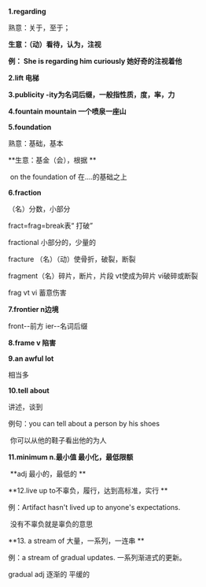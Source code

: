 **1.regarding**

熟意：关于，至于；

**生意：（动）看待，认为，注视**

**例： She is regarding him curiously  她好奇的注视着他**



**2.lift 电梯**



**3.publicity     -ity为名词后缀，一般指性质，度，率，力**





**4.fountain  mountain   一个喷泉一座山**



**5.foundation**

熟意：基础，基本

**生意：基金（会），根据   **

​             on the foundation of 在....的基础之上



**6.fraction**

（名）分数，小部分

fract=frag=break表“ 打破”

fractional 小部分的，少量的

fracture （名）（动）使骨折，破裂，断裂

fragment（名）碎片，断片，片段 vt使成为碎片  vi破碎或断裂

frag vt vi  蓄意伤害



**7.frontier   n边境**

front--前方    ier--名词后缀



**8.frame  v 陷害**





**9.an awful lot**

相当多



**10.tell about**

讲述，谈到

例句：you can tell about a person by his shoes

​          你可以从他的鞋子看出他的为人



**11.minimum n.最小值 最小化，最低限额**

​                      **adj 最小的，最低的 **



**12.live up to不辜负，履行，达到高标准，实行 **

例：Artifact hasn't lived up to anyone's expectations.

​       没有不辜负就是辜负的意思



**13. a stream of 大量，一系列，一连串 **

例：a stream of gradual updates. 一系列渐进式的更新。

gradual adj 逐渐的 平缓的